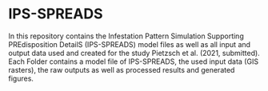 # IPS-SPREADS

In this repository contains the Infestation Pattern Simulation Supporting PREdisposition DetailS (IPS-SPREADS) model files as well as all input and output data used and created for the study Pietzsch et al. (2021, submitted). Each Folder contains a model file of IPS-SPREADS, the used input data (GIS rasters), the raw outputs as well as processed results and generated figures.

